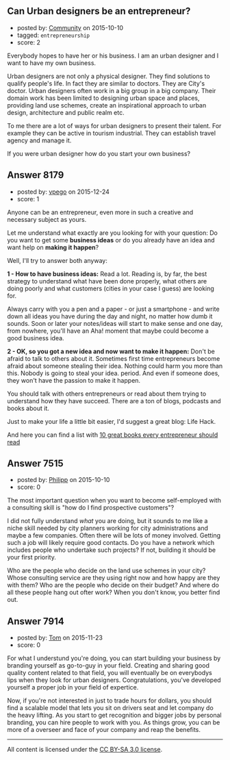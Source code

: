 ## Can Urban designers be an entrepreneur?

- posted by: [Community](https://stackexchange.com/users/-1/community) on 2015-10-10
- tagged: `entrepreneurship`
- score: 2

<p>Everybody hopes to have her or his business. I am an urban designer and I want to have my own business.</p>

<p>Urban designers are not only a physical designer. They find solutions to qualify people's life. In fact they are similar to doctors. They are City's doctor. Urban designers often work in a big group in a big company. Their domain work has been limited to designing urban space and places, providing land use schemes, create an inspirational approach to urban design, architecture and public realm etc.</p>

<p>To me there are a lot of ways for urban designers to present their talent. For example they can be active in tourism industrial. They can establish travel agency and manage it.</p>

<p>If you were urban designer how do you start your own business?</p>



## Answer 8179

- posted by: [vpego](https://stackexchange.com/users/7073322/vpego) on 2015-12-24
- score: 1

<p>Anyone can be an entrepreneur, even more in such a creative and necessary subject as yours.</p>

<p>Let me understand what exactly are you looking for with your question: Do you want to get some <strong>business ideas</strong> or do you already have an idea and want help on <strong>making it happen</strong>?</p>

<p>Well, I'll try to answer both anyway:</p>

<p><strong>1 - How to have business ideas:</strong> Read a lot. Reading is, by far, the best strategy to understand what have been done properly, what others are doing poorly and what customers (cities in your case I guess) are looking for. </p>

<p>Always carry with you a pen and a paper - or just a smartphone - and write down all ideas you have during the day and night, no matter how dumb it sounds. Soon or later your notes/ideas will start to make sense and one day, from nowhere, you'll have an Aha! moment that maybe could become a good business idea.</p>

<p><strong>2 - OK, so you got a new idea and now want to make it happen:</strong> Don't be afraid to talk to others about it. Sometimes first time entrepreneurs become afraid about someone stealing their idea. Nothing could harm you more than this. Nobody is going to steal your idea. period. And even if someone does, they won't have the passion to make it happen. </p>

<p>You should talk with others entrepreneurs or read about them trying to understand how they have succeed. There are a ton of blogs, podcasts and books about it. </p>

<p>Just to make your life a little bit easier, I'd suggest a great blog: Life Hack. </p>

<p>And here you can find a list with <a href="http://www.lifehack.org/articles/work/10-great-books-every-entrepreneur-should-read.html" rel="nofollow">10 great books every entrepreneur should read</a></p>



## Answer 7515

- posted by: [Philipp](https://stackexchange.com/users/1777092/philipp) on 2015-10-10
- score: 0

<p>The most important question when you want to become self-employed with a consulting skill is "how do I find prospective customers"? </p>

<p>I did not fully understand <em>what</em> you are doing, but it sounds to me like a niche skill needed by city planners working for city administrations and maybe a few companies. Often there will be lots of money involved. Getting such a job will likely require good contacts. Do you have a network which includes people who undertake such projects? If not, building it should be your first priority.</p>

<p>Who are the people who decide on the land use schemes in your city? Whose consulting service are they using right now and how happy are they with them? Who are the people who decide on their budget? And where do all these people hang out ofter work? When you don't know, you better find out.</p>



## Answer 7914

- posted by: [Tom](https://stackexchange.com/users/1841165/tom) on 2015-11-23
- score: 0

<p>For what I understund you're doing, you can start building your business by branding yourself as go-to-guy in your field. Creating and sharing good quality content related to that field, you will eventually be on everybodys lips when they look for urban designers. Congratulations, you've developed yourself a proper job in your field of expertice.</p>

<p>Now, if you're not interested in just to trade hours for dollars, you should find a scalable model that lets you sit on drivers seat and let company do the heavy lifting. As you start to get recognition and bigger jobs by personal branding, you can hire people to work with you. As things grow, you can be more of a overseer and face of your company and reap the benefits.</p>




---

All content is licensed under the [CC BY-SA 3.0 license](https://creativecommons.org/licenses/by-sa/3.0/).
